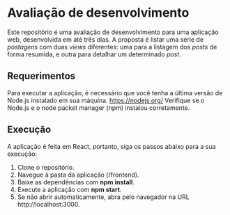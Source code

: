 # Avaliação de desenvolvimento
Este repositório é uma avaliação de desenvolvimento para uma aplicação web, desenvolvida em até três dias. A proposta é listar uma série de *postagens* com duas *views* diferentes: uma para a listagem dos *posts* de forma resumida, e outra para detalhar um determinado *post*.

## Requerimentos
Para executar a aplicação, é necessário que você tenha a última versão de Node.js instalado em sua máquina.
https://nodejs.org/
Verifique se o Node.js e o node packet manager (npm) instalou corretamente.

## Execução
A aplicação é feita em React, portanto, siga os passos abaixo para a sua execução:
1. Clone o repositório.
2. Navegue à pasta da aplicação (/frontend).
3. Baixe as dependências com **npm install**.
4. Execute a aplicação com **npm start**.
5. Se não abrir automaticamente, abra pelo navegador na URL http://localhost:3000.